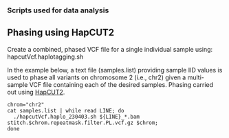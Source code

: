 ### Scripts used for data analysis

## Phasing using HapCUT2

Create a combined, phased VCF file for a single individual sample using: hapcutVcf.haplotagging.sh

In the example below, a text file (samples.list) providing sample IID values is used to phase all variants on chromosome 2 (i.e., chr2) given a multi-sample VCF file containing each of the desired samples. Phasing carried out using [HapCUT2](https://github.com/vibansal/HapCUT2).

```
chrom="chr2"
cat samples.list | while read LINE; do
  ./hapcutVcf.haplo_230403.sh ${LINE}_*.bam stitch.$chrom.repeatmask.filter.PL.vcf.gz $chrom;
done
```
